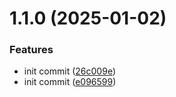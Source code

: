 # 1.1.0 (2025-01-02)


### Features

* init commit ([26c009e](https://github.com/tardis-ksh/Tencent-Cloud-CDN-Purge-Paths-Cache/commit/26c009e01874ef4ac3ca50b63aae5dd1b4965ea8))
* init commit ([e096599](https://github.com/tardis-ksh/Tencent-Cloud-CDN-Purge-Paths-Cache/commit/e0965996b05342f09e16b23e262d283e6cf20fb3))



